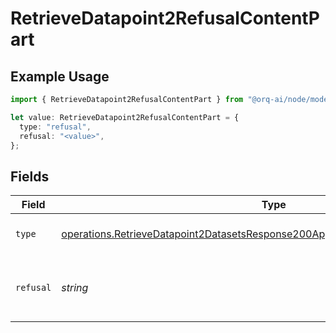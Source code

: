 # RetrieveDatapoint2RefusalContentPart

## Example Usage

```typescript
import { RetrieveDatapoint2RefusalContentPart } from "@orq-ai/node/models/operations";

let value: RetrieveDatapoint2RefusalContentPart = {
  type: "refusal",
  refusal: "<value>",
};
```

## Fields

| Field                                                                                                                                                                              | Type                                                                                                                                                                               | Required                                                                                                                                                                           | Description                                                                                                                                                                        |
| ---------------------------------------------------------------------------------------------------------------------------------------------------------------------------------- | ---------------------------------------------------------------------------------------------------------------------------------------------------------------------------------- | ---------------------------------------------------------------------------------------------------------------------------------------------------------------------------------- | ---------------------------------------------------------------------------------------------------------------------------------------------------------------------------------- |
| `type`                                                                                                                                                                             | [operations.RetrieveDatapoint2DatasetsResponse200ApplicationJSONResponseBodyType](../../models/operations/retrievedatapoint2datasetsresponse200applicationjsonresponsebodytype.md) | :heavy_check_mark:                                                                                                                                                                 | The type of the content part.                                                                                                                                                      |
| `refusal`                                                                                                                                                                          | *string*                                                                                                                                                                           | :heavy_check_mark:                                                                                                                                                                 | The refusal message generated by the model.                                                                                                                                        |